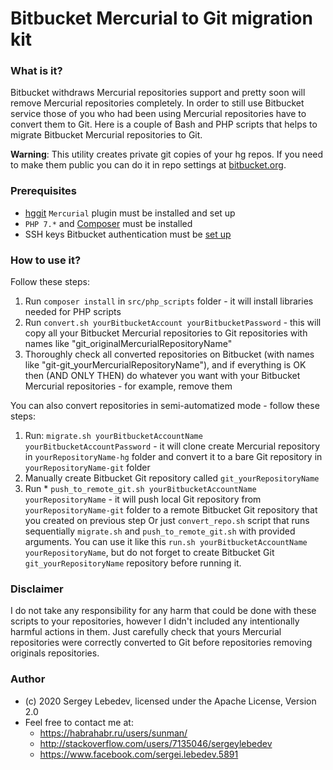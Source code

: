 # Bitbucket Mercurial to Git migration kit #

### What is it? ###
Bitbucket withdraws Mercurial repositories support and pretty soon will remove Mercurial repositories completely. In order to still  use Bitbucket service those of you who had been using Mercurial repositories have to convert them to Git. Here is a couple of Bash and PHP scripts that helps to migrate Bitbucket Mercurial repositories to Git.

**Warning**: This utility creates private git copies of your hg repos. If you need to make them public you can do it in repo settings at [bitbucket.org](https://bitbucket.org).

### Prerequisites ###
* [hggit](https://hg-git.github.io/) `Mercurial` plugin must be installed and set up
* `PHP 7.*` and [Composer](https://getcomposer.org/) must be installed
* SSH keys Bitbucket authentication must be [set up](https://confluence.atlassian.com/bitbucket/set-up-an-ssh-key-728138079.html)

### How to use it? ###
Follow these steps:
1. Run `composer install` in `src/php_scripts` folder - it will install libraries needed for PHP scripts
2. Run `convert.sh yourBitbucketAccount yourBitbucketPassword` - this will copy all your Bitbucket Mercurial repositories to Git repositories with names like "git_originalMercurialRepositoryName"
3. Thoroughly check all converted repositories on Bitbucket (with names like "git-git_yourMercurialRepositoryName"), and if everything is OK then (AND ONLY THEN) do whatever you want with your Bitbucket Mercurial repositories - for example, remove them 

You can also convert repositories in semi-automatized mode - follow these steps: 
1. Run: `migrate.sh yourBitbucketAccountName yourBitbucketAccountPassword` - it will clone create Mercurial repository in `yourRepositoryName-hg` folder and convert it to a bare Git repository in  `yourRepositoryName-git` folder
2. Manually create Bitbucket Git repository called `git_yourRepositoryName`
3. Run * `push_to_remote_git.sh yourBitbucketAccountName yourRepositoryName` - it will push local Git repository from `yourRepositoryName-git` folder to a remote Bitbucket Git repository that you created on previous step
Or just `convert_repo.sh` script that runs sequentially `migrate.sh` and `push_to_remote_git.sh` with provided arguments. You can use it like this `run.sh yourBitbucketAccountName yourRepositoryName`, but do not forget to create Bitbucket Git `git_yourRepositoryName` repository before running it.  

### Disclaimer ###
I do not take any responsibility for any harm that could be done with these scripts to your repositories, however I didn't included any intentionally harmful actions in them. Just carefully check that yours Mercurial repositories were correctly converted to Git before repositories removing originals repositories.

### Author ###
* (c) 2020 Sergey Lebedev, licensed under the Apache License, Version 2.0
* Feel free to contact me at:
    * https://habrahabr.ru/users/sunman/
    * http://stackoverflow.com/users/7135046/sergeylebedev
    * https://www.facebook.com/sergei.lebedev.5891   
